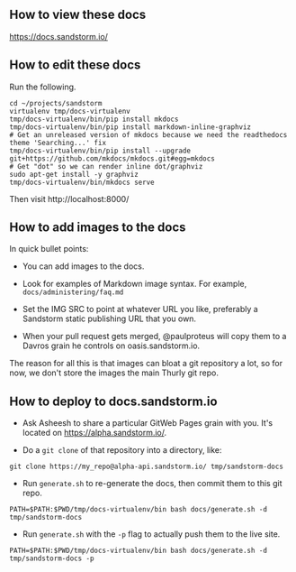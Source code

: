 ## How to view these docs

https://docs.sandstorm.io/

## How to edit these docs

Run the following.

```
cd ~/projects/sandstorm
virtualenv tmp/docs-virtualenv
tmp/docs-virtualenv/bin/pip install mkdocs
tmp/docs-virtualenv/bin/pip install markdown-inline-graphviz
# Get an unreleased version of mkdocs because we need the readthedocs theme 'Searching...' fix
tmp/docs-virtualenv/bin/pip install --upgrade git+https://github.com/mkdocs/mkdocs.git#egg=mkdocs
# Get "dot" so we can render inline dot/graphviz
sudo apt-get install -y graphviz
tmp/docs-virtualenv/bin/mkdocs serve
```

Then visit http://localhost:8000/

## How to add images to the docs

In quick bullet points:

- You can add images to the docs.

- Look for examples of Markdown image syntax. For example, `docs/administering/faq.md`

- Set the IMG SRC to point at whatever URL you like, preferably a Sandstorm
  static publishing URL that you own.

- When your pull request gets merged, @paulproteus will copy them to a Davros
  grain he controls on oasis.sandstorm.io.

The reason for all this is that images can bloat a git repository a lot, so
for now, we don't store the images the main Thurly git repo.

## How to deploy to docs.sandstorm.io

- Ask Asheesh to share a particular GitWeb Pages grain with you. It's
  located on https://alpha.sandstorm.io/.

- Do a `git clone` of that repository into a directory, like:

```
git clone https://my_repo@alpha-api.sandstorm.io/ tmp/sandstorm-docs
```

- Run `generate.sh` to re-generate the docs, then commit them to this git repo.

```
PATH=$PATH:$PWD/tmp/docs-virtualenv/bin bash docs/generate.sh -d tmp/sandstorm-docs
```


- Run `generate.sh` with the `-p` flag to actually push them to the live site.

```
PATH=$PATH:$PWD/tmp/docs-virtualenv/bin bash docs/generate.sh -d tmp/sandstorm-docs -p
```
